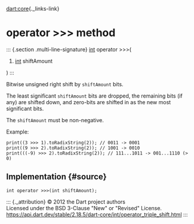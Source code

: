[dart:core](../../dart-core/dart-core-library){._links-link}

operator \>\>\> method
======================

::: {.section .multi-line-signature}
[int](../int-class) operator \>\>\>(

1.  [int](../int-class) shiftAmount

)
:::

Bitwise unsigned right shift by `shiftAmount` bits.

The least significant `shiftAmount` bits are dropped, the remaining bits
(if any) are shifted down, and zero-bits are shifted in as the new most
significant bits.

The `shiftAmount` must be non-negative.

Example:

``` {.language-dart data-language="dart"}
print((3 >>> 1).toRadixString(2)); // 0011 -> 0001
print((9 >>> 2).toRadixString(2)); // 1001 -> 0010
print(((-9) >>> 2).toRadixString(2)); // 111...1011 -> 001...1110 (> 0)
```

Implementation {#source}
--------------

``` {.language-dart data-language="dart"}
int operator >>>(int shiftAmount);
```

::: {._attribution}
© 2012 the Dart project authors\
Licensed under the BSD 3-Clause \"New\" or \"Revised\" License.\
<https://api.dart.dev/stable/2.18.5/dart-core/int/operator_triple_shift.html>
:::

